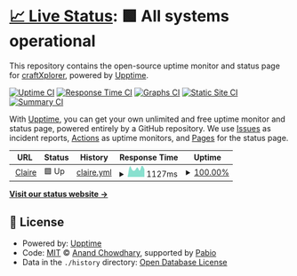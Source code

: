 # [📈 Live Status](https://craftXplorer.github.io/claire): <!--live status--> **🟩 All systems operational**

This repository contains the open-source uptime monitor and status page for [craftXplorer](https://craftXplorer.github.io/claire), powered by [Upptime](https://github.com/upptime/upptime).

[![Uptime CI](https://github.com/craftXplorer/claire/workflows/Uptime%20CI/badge.svg)](https://github.com/craftXplorer/claire/actions?query=workflow%3A%22Uptime+CI%22)
[![Response Time CI](https://github.com/craftXplorer/claire/workflows/Response%20Time%20CI/badge.svg)](https://github.com/craftXplorer/claire/actions?query=workflow%3A%22Response+Time+CI%22)
[![Graphs CI](https://github.com/craftXplorer/claire/workflows/Graphs%20CI/badge.svg)](https://github.com/craftXplorer/claire/actions?query=workflow%3A%22Graphs+CI%22)
[![Static Site CI](https://github.com/craftXplorer/claire/workflows/Static%20Site%20CI/badge.svg)](https://github.com/craftXplorer/claire/actions?query=workflow%3A%22Static+Site+CI%22)
[![Summary CI](https://github.com/craftXplorer/claire/workflows/Summary%20CI/badge.svg)](https://github.com/craftXplorer/claire/actions?query=workflow%3A%22Summary+CI%22)

With [Upptime](https://upptime.js.org), you can get your own unlimited and free uptime monitor and status page, powered entirely by a GitHub repository. We use [Issues](https://github.com/craftXplorer/claire/issues) as incident reports, [Actions](https://github.com/craftXplorer/claire/actions) as uptime monitors, and [Pages](https://craftXplorer.github.io/claire) for the status page.

<!--start: status pages-->
<!-- This summary is generated by Upptime (https://github.com/upptime/upptime) -->
<!-- Do not edit this manually, your changes will be overwritten -->
<!-- prettier-ignore -->
| URL | Status | History | Response Time | Uptime |
| --- | ------ | ------- | ------------- | ------ |
| <img alt="" src="https://icons.duckduckgo.com/ip3/www.visionprojects.net.ico" height="13"> [Claire](https://www.visionprojects.net) | 🟩 Up | [claire.yml](https://github.com/craftXplorer/claire/commits/HEAD/history/claire.yml) | <details><summary><img alt="Response time graph" src="./graphs/claire/response-time-week.png" height="20"> 1127ms</summary><br><a href="https://craftXplorer.github.io/claire/history/claire"><img alt="Response time 1127" src="https://img.shields.io/endpoint?url=https%3A%2F%2Fraw.githubusercontent.com%2FcraftXplorer%2Fclaire%2FHEAD%2Fapi%2Fclaire%2Fresponse-time.json"></a><br><a href="https://craftXplorer.github.io/claire/history/claire"><img alt="24-hour response time 1127" src="https://img.shields.io/endpoint?url=https%3A%2F%2Fraw.githubusercontent.com%2FcraftXplorer%2Fclaire%2FHEAD%2Fapi%2Fclaire%2Fresponse-time-day.json"></a><br><a href="https://craftXplorer.github.io/claire/history/claire"><img alt="7-day response time 1127" src="https://img.shields.io/endpoint?url=https%3A%2F%2Fraw.githubusercontent.com%2FcraftXplorer%2Fclaire%2FHEAD%2Fapi%2Fclaire%2Fresponse-time-week.json"></a><br><a href="https://craftXplorer.github.io/claire/history/claire"><img alt="30-day response time 1127" src="https://img.shields.io/endpoint?url=https%3A%2F%2Fraw.githubusercontent.com%2FcraftXplorer%2Fclaire%2FHEAD%2Fapi%2Fclaire%2Fresponse-time-month.json"></a><br><a href="https://craftXplorer.github.io/claire/history/claire"><img alt="1-year response time 1127" src="https://img.shields.io/endpoint?url=https%3A%2F%2Fraw.githubusercontent.com%2FcraftXplorer%2Fclaire%2FHEAD%2Fapi%2Fclaire%2Fresponse-time-year.json"></a></details> | <details><summary><a href="https://craftXplorer.github.io/claire/history/claire">100.00%</a></summary><a href="https://craftXplorer.github.io/claire/history/claire"><img alt="All-time uptime 100.00%" src="https://img.shields.io/endpoint?url=https%3A%2F%2Fraw.githubusercontent.com%2FcraftXplorer%2Fclaire%2FHEAD%2Fapi%2Fclaire%2Fuptime.json"></a><br><a href="https://craftXplorer.github.io/claire/history/claire"><img alt="24-hour uptime 100.00%" src="https://img.shields.io/endpoint?url=https%3A%2F%2Fraw.githubusercontent.com%2FcraftXplorer%2Fclaire%2FHEAD%2Fapi%2Fclaire%2Fuptime-day.json"></a><br><a href="https://craftXplorer.github.io/claire/history/claire"><img alt="7-day uptime 100.00%" src="https://img.shields.io/endpoint?url=https%3A%2F%2Fraw.githubusercontent.com%2FcraftXplorer%2Fclaire%2FHEAD%2Fapi%2Fclaire%2Fuptime-week.json"></a><br><a href="https://craftXplorer.github.io/claire/history/claire"><img alt="30-day uptime 100.00%" src="https://img.shields.io/endpoint?url=https%3A%2F%2Fraw.githubusercontent.com%2FcraftXplorer%2Fclaire%2FHEAD%2Fapi%2Fclaire%2Fuptime-month.json"></a><br><a href="https://craftXplorer.github.io/claire/history/claire"><img alt="1-year uptime 100.00%" src="https://img.shields.io/endpoint?url=https%3A%2F%2Fraw.githubusercontent.com%2FcraftXplorer%2Fclaire%2FHEAD%2Fapi%2Fclaire%2Fuptime-year.json"></a></details>

<!--end: status pages-->

[**Visit our status website →**](https://craftXplorer.github.io/claire)

## 📄 License

- Powered by: [Upptime](https://github.com/upptime/upptime)
- Code: [MIT](./LICENSE) © [Anand Chowdhary](https://anandchowdhary.com), supported by [Pabio](https://pabio.com)
- Data in the `./history` directory: [Open Database License](https://opendatacommons.org/licenses/odbl/1-0/)
